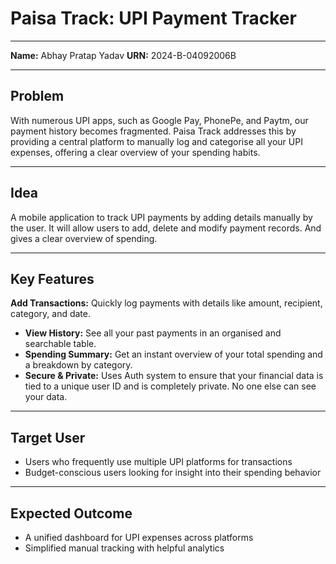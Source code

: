 # Paisa Track: UPI Payment Tracker

---

**Name:** Abhay Pratap Yadav
**URN:** 2024-B-04092006B

---
## Problem
With numerous UPI apps, such as Google Pay, PhonePe, and Paytm, our payment history becomes fragmented. Paisa Track addresses this by providing a central platform to manually log and categorise all your UPI expenses, offering a clear overview of your spending habits.

---

## Idea
A mobile application to track UPI payments by adding details manually by the user. It will allow users to add, delete and modify payment records. And gives a clear overview of spending.

---

## Key Features
**Add Transactions:** Quickly log payments with details like amount, recipient, category, and date.
- **View History:** See all your past payments in an organised and searchable table.
- **Spending Summary:** Get an instant overview of your total spending and a breakdown by category.
- **Secure & Private:** Uses Auth system to ensure that your financial data is tied to a unique user ID and is completely private. No one else can see your data.

---

## Target User
- Users who frequently use multiple UPI platforms for transactions
- Budget-conscious users looking for insight into their spending behavior

---

## Expected Outcome
- A unified dashboard for UPI expenses across platforms
- Simplified manual tracking with helpful analytics